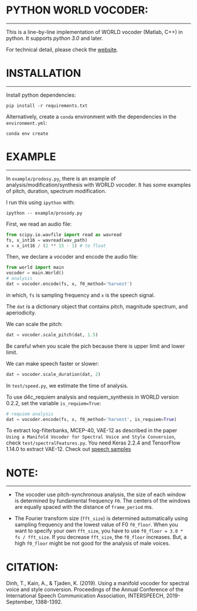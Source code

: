 # PYTHON WORLD VOCODER: 
*************************************

This is a line-by-line implementation of WORLD vocoder (Matlab, C++) in python. It supports *python 3.0* and later.

For technical detail, please check the [website](http://www.kki.yamanashi.ac.jp/~mmorise/world/english/).

# INSTALLATION
*********************

Install python dependencies:

```
pip install -r requirements.txt
```

Alternatively, create a `conda` environment with the dependencies in the `environment.yml`: 

```
conda env create
```

# EXAMPLE
**************

In ```example/prodosy.py```, there is an example of analysis/modification/synthesis with WORLD vocoder. 
It has some examples of pitch, duration, spectrum modification.

I run this using `ipython` with:

```
ipython -- example/prosody.py
```

First, we read an audio file:

```python
from scipy.io.wavfile import read as wavread
fs, x_int16 = wavread(wav_path)
x = x_int16 / (2 ** 15 - 1) # to float
```

Then, we declare a vocoder and encode the audio file:

```python
from world import main
vocoder = main.World()
# analysis
dat = vocoder.encode(fs, x, f0_method='harvest')
```

in which, ```fs``` is sampling frequency and ```x``` is the speech signal.

The ```dat``` is a dictionary object that contains pitch, magnitude spectrum, and aperiodicity. 

We can scale the pitch:

```python
dat = vocoder.scale_pitch(dat, 1.5)
```

Be careful when you scale the pich because there is upper limit and lower limit.

We can make speech faster or slower:

```python
dat = vocoder.scale_duration(dat, 2)
```

In ```test/speed.py```, we estimate the time of analysis.

To use d4c_requiem analysis and requiem_synthesis in WORLD version 0.2.2, set the variable ```is_requiem=True```:

```python
# requiem analysis
dat = vocoder.encode(fs, x, f0_method='harvest', is_requiem=True)
```

To extract log-filterbanks, MCEP-40, VAE-12 as described in the paper `Using a Manifold Vocoder for Spectral Voice and Style Conversion`, check ```test/spectralFeatures.py```. You need Keras 2.2.4 and TensorFlow 1.14.0 to extract VAE-12.
Check out [speech samples](https://tuanad121.github.io/samples/2019-09-15-Manifold/)

# NOTE:
**********

* The vocoder use pitch-synchronous analysis, the size of each window is determined by fundamental frequency ```F0```. The centers of the windows are equally spaced with the distance of ```frame_period``` ms.

* The Fourier transform size (```fft_size```) is determined automatically using sampling frequency and the lowest value of F0 ```f0_floor```. 
When you want to specify your own ```fft_size```, you have to use ```f0_floor = 3.0 * fs / fft_size```. 
If you decrease ```fft_size```, the ```f0_floor``` increases. But, a high ```f0_floor``` might be not good for the analysis of male voices.


# CITATION:

Dinh, T., Kain, A., & Tjaden, K. (2019). Using a manifold vocoder for spectral voice and style conversion. Proceedings of the Annual Conference of the International Speech Communication Association, INTERSPEECH, 2019-September, 1388-1392.
